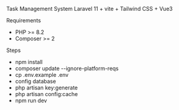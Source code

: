 Task Management System
Laravel 11 + vite + Tailwind CSS + Vue3

Requirements

- PHP >= 8.2
- Composer >= 2

Steps
- npm install
- composer update --ignore-platform-reqs
- cp .env.example .env
- config database
- php artisan key:generate
- php artisan config:cache
- npm run dev


